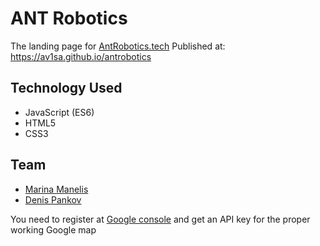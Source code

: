 # ANT Robotics

The landing page for [AntRobotics.tech](https://antrobotics.tech/)
Published at: https://av1sa.github.io/antrobotics

## Technology Used

- JavaScript (ES6)
- HTML5
- CSS3

## Team

- [Marina Manelis](https://github.com/Av1sa)
- [Denis Pankov](https://github.com/idenispankov)

You need to register at [Google console](https://console.cloud.google.com/) and get an API key for the proper working Google map
